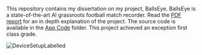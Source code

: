 This repository contains my dissertation on my project, BallsEye. BallsEye is a state-of-the-art AI grassroots football match recorder. Read the [PDF report](PhilipMortimerBallsEye.pdf) for an in depth explanation of the project. The source code is available in the [App Code](App%20Code) folder. This project achieved an exception first class grade.

![DeviceSetupLabelled](https://github.com/user-attachments/assets/2cd2889f-6634-4b0e-a4e1-22ca08d70d85)

